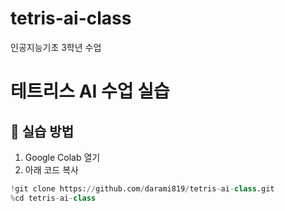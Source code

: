 # tetris-ai-class
인공지능기초 3학년 수업

# 테트리스 AI 수업 실습

## 🔧 실습 방법
1. Google Colab 열기
2. 아래 코드 복사

```python
!git clone https://github.com/darami819/tetris-ai-class.git
%cd tetris-ai-class
